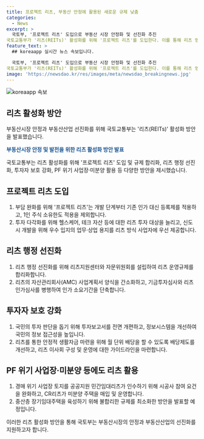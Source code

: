```yaml
---
title: 프로젝트 리츠, 부동산 안정에 활용된 새로운 규제 낮춤
categories:
  - News
excerpt: >
  국토부, '프로젝트 리츠' 도입으로 부동산 시장 안정화 및 선진화 추진
국토교통부가 '리츠(REITs)' 활성화를 위해 '프로젝트 리츠'를 도입한다. 이를 통해 리츠 영업 부담 완화 및 공공지원민간임대리츠 추진 등을 통해 부동산시장 안정과 발전을 모색한다. 또한 규제 합리화와 지원 중심의 리츠 행정 선진화 등을 통해 리츠 시장 거래 활성화와 투자자 보호를 강화하고 있다. 2·3기 신도시 개발의 정합성·효율성을 위해 우수 입지의 업무·상업 용지를 리츠 방식 사업자에 우선 제공하고, 리츠를 통해 안정적 임대수익을 확대하기 위한 방안도 추진 중이다.
feature_text: >
  ## koreaapp 실시간 뉴스 속보입니다.

  국토부, '프로젝트 리츠' 도입으로 부동산 시장 안정화 및 선진화 추진
국토교통부가 '리츠(REITs)' 활성화를 위해 '프로젝트 리츠'를 도입한다. 이를 통해 리츠 영업 부담 완화 및 공공지원민간임대리츠 추진 등을 통해 부동산시장 안정과 발전을 모색한다. 또한 규제 합리화와 지원 중심의 리츠 행정 선진화 등을 통해 리츠 시장 거래 활성화와 투자자 보호를 강화하고 있다. 2·3기 신도시 개발의 정합성·효율성을 위해 우수 입지의 업무·상업 용지를 리츠 방식 사업자에 우선 제공하고, 리츠를 통해 안정적 임대수익을 확대하기 위한 방안도 추진 중이다.
image: 'https://newsdao.kr/res/images/meta/newsdao_breakingnews.jpg'
---
```


<p><img src="https://newsdao.kr/res/images/meta/newsdao_breakingnews.jpg" alt="koreaapp 속보" /></p>

<h2 data-ke-size="size26">리츠 활성화 방안</h2>

<p>부동산시장 안정과 부동산산업 선진화를 위해 국토교통부는 '리츠(REITs)' 활성화 방안을 발표했습니다.</p>

<p data-ke-size="size16"><b><span style="color: #1a5490;">부동산시장 안정 및 발전을 위한 리츠 활성화 방안 발표</span></b></p>

<p>국토교통부는 리츠 활성화를 위해 '프로젝트 리츠' 도입 및 규제 합리화, 리츠 행정 선진화, 투자자 보호 강화, PF 위기 사업장·미분양 활용 등 다양한 방안을 제시했습니다.</p>

<h2 data-ke-size="size26">프로젝트 리츠 도입</h2>

<ol>
<li>부담 완화를 위해 '프로젝트 리츠'는 개발 단계부터 기존 인가 대신 등록제를 적용하고, 1인 주식 소유한도 적용을 제외합니다.</li>
<li>투자 다각화를 위해 헬스케어, 테크 자산 등에 대한 리츠 투자 대상을 늘리고, 신도시 개발을 위해 우수 입지의 업무·상업 용지를 리츠 방식 사업자에 우선 제공합니다.</li>
</ol>

<h2 data-ke-size="size26">리츠 행정 선진화</h2>

<ol>
<li>리츠 행정 선진화를 위해 리츠지원센터와 자문위원회를 설립하여 리츠 운영규제를 합리화합니다.</li>
<li>리츠의 자산관리회사(AMC) 사업계획서 양식을 간소화하고, 기금투자심사와 리츠인가심사를 병행하여 인가 소요기간을 단축합니다.</li>
</ol>

<h2 data-ke-size="size26">투자자 보호 강화</h2>

<ol>
<li>국민의 투자 판단을 돕기 위해 투자보고서를 전면 개편하고, 정보시스템을 개선하여 국민의 정보 접근성을 높입니다.</li>
<li>리츠를 통한 안정적 생활자금 마련을 위해 월 단위 배당을 할 수 있도록 배당제도를 개선하고, 리츠 이사회 구성 및 운영에 대한 가이드라인을 마련합니다.</li>
</ol>

<h2 data-ke-size="size26">PF 위기 사업장·미분양 등에도 리츠 활용</h2>

<ol>
<li>경매 위기 사업장 토지를 공공지원 민간임대리츠가 인수하기 위해 시공사 참여 요건을 완화하고, CR리츠가 미분양 주택을 매입 및 운영합니다.</li>
<li>중산층 장기임대주택을 육성하기 위해 불합리한 규제를 최소화한 방안을 발표할 예정입니다.</li>
</ol>

<p>이러한 리츠 활성화 방안을 통해 국토부는 부동산시장의 안정과 부동산산업의 선진화를 지원하고자 합니다.</p>

